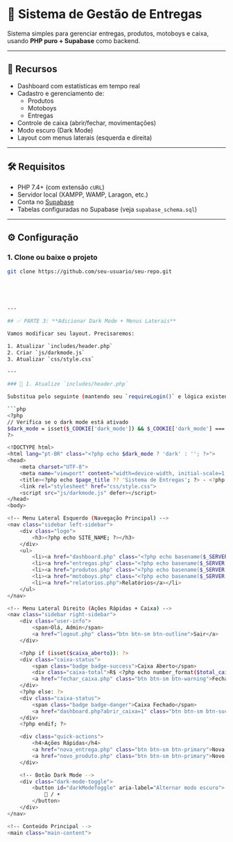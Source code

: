 # 🚚 Sistema de Gestão de Entregas

Sistema simples para gerenciar entregas, produtos, motoboys e caixa, usando **PHP puro + Supabase** como backend.

---

## 🌟 Recursos

- Dashboard com estatísticas em tempo real
- Cadastro e gerenciamento de:
  - Produtos
  - Motoboys
  - Entregas
- Controle de caixa (abrir/fechar, movimentações)
- Modo escuro (Dark Mode)
- Layout com menus laterais (esquerda e direita)

---

## 🛠️ Requisitos

- PHP 7.4+ (com extensão `cURL`)
- Servidor local (XAMPP, WAMP, Laragon, etc.)
- Conta no [Supabase](https://supabase.com/)
- Tabelas configuradas no Supabase (veja `supabase_schema.sql`)

---

## ⚙️ Configuração

### 1. Clone ou baixe o projeto
```bash
git clone https://github.com/seu-usuario/seu-repo.git





---

## ✅ PARTE 3: **Adicionar Dark Mode + Menus Laterais**

Vamos modificar seu layout. Precisaremos:

1. Atualizar `includes/header.php`
2. Criar `js/darkmode.js`
3. Atualizar `css/style.css`

---

### 📁 1. Atualize `includes/header.php`

Substitua pelo seguinte (mantendo seu `requireLogin()` e lógica existente):

```php
<?php
// Verifica se o dark mode está ativado
$dark_mode = isset($_COOKIE['dark_mode']) && $_COOKIE['dark_mode'] === 'enabled';
?>

<!DOCTYPE html>
<html lang="pt-BR" class="<?php echo $dark_mode ? 'dark' : ''; ?>">
<head>
    <meta charset="UTF-8">
    <meta name="viewport" content="width=device-width, initial-scale=1.0">
    <title><?php echo $page_title ?? 'Sistema de Entregas'; ?> - <?php echo SITE_NAME; ?></title>
    <link rel="stylesheet" href="css/style.css">
    <script src="js/darkmode.js" defer></script>
</head>
<body>

<!-- Menu Lateral Esquerdo (Navegação Principal) -->
<nav class="sidebar left-sidebar">
    <div class="logo">
        <h3><?php echo SITE_NAME; ?></h3>
    </div>
    <ul>
        <li><a href="dashboard.php" class="<?php echo basename($_SERVER['PHP_SELF']) === 'dashboard.php' ? 'active' : ''; ?>">Dashboard</a></li>
        <li><a href="entregas.php" class="<?php echo basename($_SERVER['PHP_SELF']) === 'entregas.php' ? 'active' : ''; ?>">Entregas</a></li>
        <li><a href="produtos.php" class="<?php echo basename($_SERVER['PHP_SELF']) === 'produtos.php' ? 'active' : ''; ?>">Produtos</a></li>
        <li><a href="motoboys.php" class="<?php echo basename($_SERVER['PHP_SELF']) === 'motoboys.php' ? 'active' : ''; ?>">Motoboys</a></li>
        <li><a href="relatorios.php">Relatórios</a></li>
    </ul>
</nav>

<!-- Menu Lateral Direito (Ações Rápidas + Caixa) -->
<nav class="sidebar right-sidebar">
    <div class="user-info">
        <span>Olá, Admin</span>
        <a href="logout.php" class="btn btn-sm btn-outline">Sair</a>
    </div>

    <?php if (isset($caixa_aberto)): ?>
    <div class="caixa-status">
        <span class="badge badge-success">Caixa Aberto</span>
        <div class="caixa-total">R$ <?php echo number_format($total_caixa ?? 0, 2, ',', '.'); ?></div>
        <a href="fechar_caixa.php" class="btn btn-sm btn-warning">Fechar Caixa</a>
    </div>
    <?php else: ?>
    <div class="caixa-status">
        <span class="badge badge-danger">Caixa Fechado</span>
        <a href="dashboard.php?abrir_caixa=1" class="btn btn-sm btn-success">Abrir Caixa</a>
    </div>
    <?php endif; ?>

    <div class="quick-actions">
        <h4>Ações Rápidas</h4>
        <a href="nova_entrega.php" class="btn btn-sm btn-primary">Nova Entrega</a>
        <a href="novo_produto.php" class="btn btn-sm btn-primary">Novo Produto</a>
    </div>

    <!-- Botão Dark Mode -->
    <div class="dark-mode-toggle">
        <button id="darkModeToggle" aria-label="Alternar modo escuro">
            🌙 / ☀️
        </button>
    </div>
</nav>

<!-- Conteúdo Principal -->
<main class="main-content">